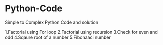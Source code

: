 # Python-Code
Simple to Complex Python Code and solution 

1.Factorial using For loop
2.Factorial using recursion
3.Check for even and odd
4.Sqaure root of a number
5.Fibonaaci number 